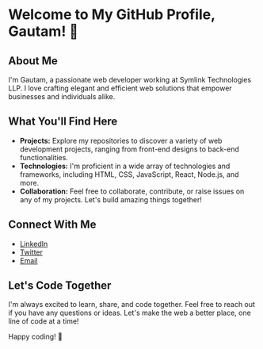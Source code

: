 # Welcome to My GitHub Profile, Gautam! 👋

## About Me
I'm Gautam, a passionate web developer working at Symlink Technologies LLP. I love crafting elegant and efficient web solutions that empower businesses and individuals alike.

## What You'll Find Here
- **Projects:** Explore my repositories to discover a variety of web development projects, ranging from front-end designs to back-end functionalities.
- **Technologies:** I'm proficient in a wide array of technologies and frameworks, including HTML, CSS, JavaScript, React, Node.js, and more.
- **Collaboration:** Feel free to collaborate, contribute, or raise issues on any of my projects. Let's build amazing things together!

## Connect With Me
- [LinkedIn](https://www.linkedin.com/in/your-linkedin-profile)
- [Twitter](https://twitter.com/your-twitter-handle)
- [Email](mailto:your-email@example.com)

## Let's Code Together
I'm always excited to learn, share, and code together. Feel free to reach out if you have any questions or ideas. Let's make the web a better place, one line of code at a time!

Happy coding! 🚀
